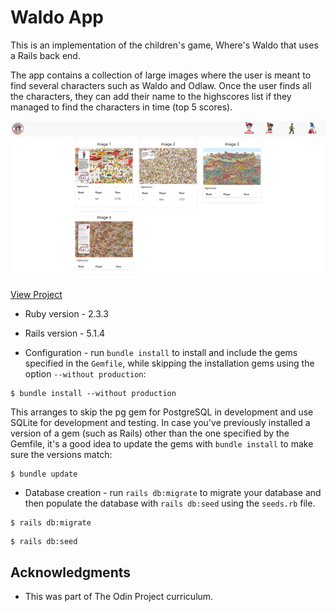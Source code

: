 # Waldo App

This is an implementation of the children's game, Where's Waldo that uses a Rails back end.

The app contains a collection of large images where the user is meant to find several characters such as Waldo and Odlaw. Once the user finds all the characters, they can add their name to the highscores list if they managed to find the characters in time (top 5 scores).


![Waldo App](/images/waldo-app.png)

[View Project](https://fierce-thicket-84989.herokuapp.com/)

* Ruby version - 2.3.3

* Rails version - 5.1.4

* Configuration - run `bundle install` to install and include the gems specified in the `Gemfile`, while skipping the installation gems using the option `--without production`:

```linux
$ bundle install --without production
```

This arranges to skip the pg gem for PostgreSQL in development and use SQLite for development and testing. In case you've previously installed a version of a gem (such as Rails) other than the one specified by the Gemfile, it's a good idea to update the gems with `bundle install` to make sure the versions match:

```linux
$ bundle update
```


* Database creation - run `rails db:migrate` to migrate your database and then populate the database with `rails db:seed` using the `seeds.rb` file.

```linux
$ rails db:migrate
```

```linux
$ rails db:seed
```

## Acknowledgments

* This was part of The Odin Project curriculum.
